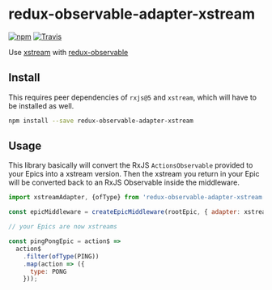 # redux-observable-adapter-xstream

[![npm](https://img.shields.io/npm/v/redux-observable-adapter-xstream.svg)](https://www.npmjs.com/package/redux-observable-adapter-xstream)
[![Travis](https://img.shields.io/travis/vic/redux-observable-adapter-xstream.svg)](https://travis-ci.org/vic/redux-observable-adapter-xstream)

Use [xstream](https://github.com/saltz/xstream) with [redux-observable](https://github.com/redux-observable/redux-observable)


## Install

This requires peer dependencies of `rxjs@5` and `xstream`, which will have to be installed as well.

```sh
npm install --save redux-observable-adapter-xstream
```

## Usage

This library basically will convert the RxJS `ActionsObservable` provided to your Epics into a xstream version. Then the xstream you return in your Epic will be converted back to an RxJS Observable inside the middleware.

```js
import xstreamAdapter, {ofType} from 'redux-observable-adapter-xstream';

const epicMiddleware = createEpicMiddleware(rootEpic, { adapter: xstreamAdapter });

// your Epics are now xstreams

const pingPongEpic = action$ =>
  action$
    .filter(ofType(PING))
    .map(action => ({
      type: PONG
    }));
```

